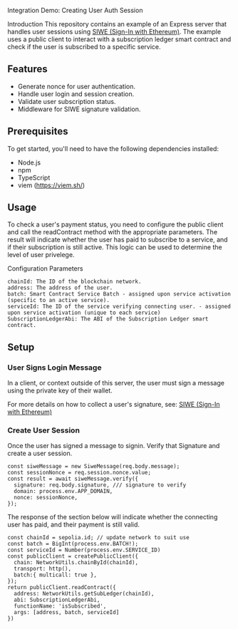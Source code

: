 Integration Demo: Creating User Auth Session

Introduction
This repository contains an example of an Express server that handles user sessions using [SIWE (Sign-In with Ethereum)](https://siwe.dev/). 
The example uses a public client to interact with a subscription ledger smart contract and check if the user is subscribed to a specific service.

## Features

- Generate nonce for user authentication.
- Handle user login and session creation.
- Validate user subscription status.
- Middleware for SIWE signature validation.

## Prerequisites

To get started, you'll need to have the following dependencies installed:

- Node.js
- npm
- TypeScript
- viem (https://viem.sh/)

## Usage

To check a user's payment status, you need to configure the public client and call the readContract method with the appropriate parameters. The result will indicate whether the user has paid to subscribe to a service, and if their subscription is still active. This logic can be used to determine the level of user privelege.

Configuration Parameters

    chainId: The ID of the blockchain network.
    address: The address of the user.
    batch: Smart Contract Service Batch - assigned upon service activation (specific to an active service).
    serviceId: The ID of the service verifying connecting user. - assigned upon service activation (unique to each service)
    SubscriptionLedgerAbi: The ABI of the Subscription Ledger smart contract.

## Setup

### User Signs Login Message

In a client, or context outside of this server, the user must sign a message
using the private key of their wallet. 

For more details on how to collect a user's signature, see: 
	[SIWE (Sign-In with Ethereum)](https://siwe.dev/)

### Create User Session

Once the user has signed a message to signin. Verify that Signature and create a user session. 

	const siweMessage = new SiweMessage(req.body.message);
    const sessionNonce = req.session.nonce.value;
    const result = await siweMessage.verify({
      signature: req.body.signature, /// signature to verify
      domain: process.env.APP_DOMAIN,
      nonce: sessionNonce, 
    });

The response of the section below will indicate whether the connecting user has paid, and their payment is still valid.

	const chainId = sepolia.id; // update network to suit use
	const batch = BigInt(process.env.BATCH!);
	const serviceId = Number(process.env.SERVICE_ID)
	const publicClient = createPublicClient({
	  chain: NetworkUtils.chainById(chainId),
	  transport: http(), 
	  batch:{ multicall: true },
	});
	return publicClient.readContract({
	  address: NetworkUtils.getSubLedger(chainId),
	  abi: SubscriptionLedgerAbi,
	  functionName: 'isSubscribed',
	  args: [address, batch, serviceId]
	})